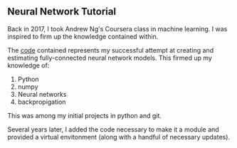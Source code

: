 ## Neural Network Tutorial

Back in 2017, I took Andrew Ng's Coursera class in machine learning.  I was inspired to firm up the knowledge contained within.

The [code](https://github.com/snyderjo/Neural-Network-Tutorial) contained represents my successful attempt at creating and estimating fully-connected neural network models.  This firmed up my knowledge of:
1. Python
2. numpy
3. Neural networks
4. backpropigation

This was among my initial projects in python and git.

Several years later, I added the code necessary to make it a module and provided a virtual envitonment (along with a handful of necessary updates).